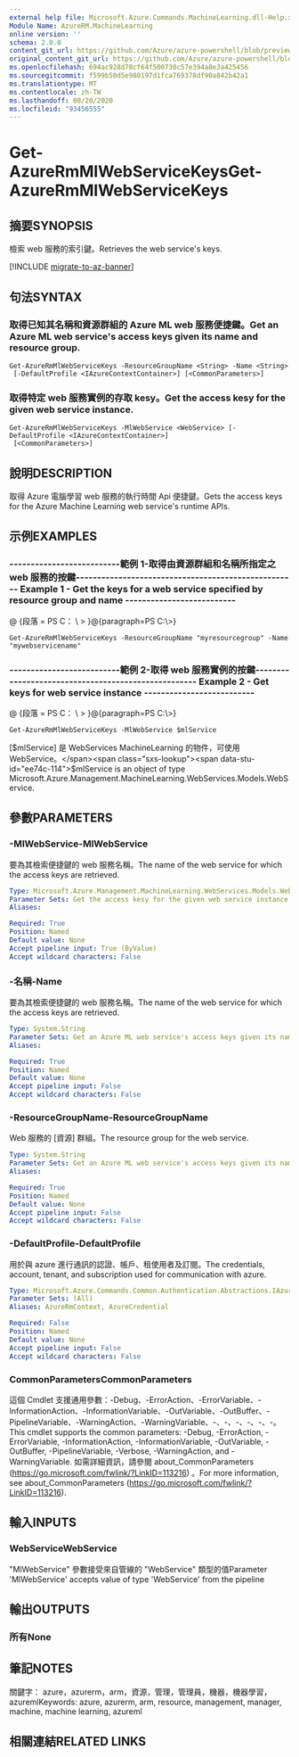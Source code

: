 ```yaml
---
external help file: Microsoft.Azure.Commands.MachineLearning.dll-Help.xml
Module Name: AzureRM.MachineLearning
online version: ''
schema: 2.0.0
content_git_url: https://github.com/Azure/azure-powershell/blob/preview/src/ResourceManager/MachineLearning/Commands.MachineLearning/help/Get-AzureRmMlWebServiceKeys.md
original_content_git_url: https://github.com/Azure/azure-powershell/blob/preview/src/ResourceManager/MachineLearning/Commands.MachineLearning/help/Get-AzureRmMlWebServiceKeys.md
ms.openlocfilehash: 694ac928d78cf64f500730c57e394a8e3a425456
ms.sourcegitcommit: f599b50d5e980197d1fca769378df90a842b42a1
ms.translationtype: MT
ms.contentlocale: zh-TW
ms.lasthandoff: 08/20/2020
ms.locfileid: "93456555"
---
```

# <span data-ttu-id="ee74c-101">Get-AzureRmMlWebServiceKeys</span><span class="sxs-lookup"><span data-stu-id="ee74c-101">Get-AzureRmMlWebServiceKeys</span></span>

## <span data-ttu-id="ee74c-102">摘要</span><span class="sxs-lookup"><span data-stu-id="ee74c-102">SYNOPSIS</span></span>
<span data-ttu-id="ee74c-103">檢索 web 服務的索引鍵。</span><span class="sxs-lookup"><span data-stu-id="ee74c-103">Retrieves the web service's keys.</span></span>

[!INCLUDE [migrate-to-az-banner](../../includes/migrate-to-az-banner.md)]

## <span data-ttu-id="ee74c-104">句法</span><span class="sxs-lookup"><span data-stu-id="ee74c-104">SYNTAX</span></span>

### <span data-ttu-id="ee74c-105">取得已知其名稱和資源群組的 Azure ML web 服務便捷鍵。</span><span class="sxs-lookup"><span data-stu-id="ee74c-105">Get an Azure ML web service's access keys given its name and resource group.</span></span>
```
Get-AzureRmMlWebServiceKeys -ResourceGroupName <String> -Name <String>
 [-DefaultProfile <IAzureContextContainer>] [<CommonParameters>]
```

### <span data-ttu-id="ee74c-106">取得特定 web 服務實例的存取 kesy。</span><span class="sxs-lookup"><span data-stu-id="ee74c-106">Get the access kesy for the given web service instance.</span></span>
```
Get-AzureRmMlWebServiceKeys -MlWebService <WebService> [-DefaultProfile <IAzureContextContainer>]
 [<CommonParameters>]
```

## <span data-ttu-id="ee74c-107">說明</span><span class="sxs-lookup"><span data-stu-id="ee74c-107">DESCRIPTION</span></span>
<span data-ttu-id="ee74c-108">取得 Azure 電腦學習 web 服務的執行時間 Api 便捷鍵。</span><span class="sxs-lookup"><span data-stu-id="ee74c-108">Gets the access keys for the Azure Machine Learning web service's runtime APIs.</span></span>

## <span data-ttu-id="ee74c-109">示例</span><span class="sxs-lookup"><span data-stu-id="ee74c-109">EXAMPLES</span></span>

### <span data-ttu-id="ee74c-110">--------------------------範例 1-取得由資源群組和名稱所指定之 web 服務的按鍵--------------------------</span><span class="sxs-lookup"><span data-stu-id="ee74c-110">--------------------------  Example 1 - Get the keys for a web service specified by resource group and name  --------------------------</span></span>
<span data-ttu-id="ee74c-111">@ {段落 = PS C： \\ \> }</span><span class="sxs-lookup"><span data-stu-id="ee74c-111">@{paragraph=PS C:\\\>}</span></span>





```
Get-AzureRmMlWebServiceKeys -ResourceGroupName "myresourcegroup" -Name "mywebservicename"
```

### <span data-ttu-id="ee74c-112">--------------------------範例 2-取得 web 服務實例的按鍵--------------------------</span><span class="sxs-lookup"><span data-stu-id="ee74c-112">--------------------------  Example 2 - Get keys for web service instance  --------------------------</span></span>
<span data-ttu-id="ee74c-113">@ {段落 = PS C： \\ \> }</span><span class="sxs-lookup"><span data-stu-id="ee74c-113">@{paragraph=PS C:\\\>}</span></span>





```
Get-AzureRmMlWebServiceKeys -MlWebService $mlService
```

<span data-ttu-id="ee74c-114">[$mlService] 是 WebServices MachineLearning 的物件，可使用 WebService。</span><span class="sxs-lookup"><span data-stu-id="ee74c-114">$mlService is an object of type Microsoft.Azure.Management.MachineLearning.WebServices.Models.WebService.</span></span>

## <span data-ttu-id="ee74c-115">參數</span><span class="sxs-lookup"><span data-stu-id="ee74c-115">PARAMETERS</span></span>

### <span data-ttu-id="ee74c-116">-MlWebService</span><span class="sxs-lookup"><span data-stu-id="ee74c-116">-MlWebService</span></span>
<span data-ttu-id="ee74c-117">要為其檢索便捷鍵的 web 服務名稱。</span><span class="sxs-lookup"><span data-stu-id="ee74c-117">The name of the web service for which the access keys are retrieved.</span></span>

```yaml
Type: Microsoft.Azure.Management.MachineLearning.WebServices.Models.WebService
Parameter Sets: Get the access kesy for the given web service instance.
Aliases: 

Required: True
Position: Named
Default value: None
Accept pipeline input: True (ByValue)
Accept wildcard characters: False
```

### <span data-ttu-id="ee74c-118">-名稱</span><span class="sxs-lookup"><span data-stu-id="ee74c-118">-Name</span></span>
<span data-ttu-id="ee74c-119">要為其檢索便捷鍵的 web 服務名稱。</span><span class="sxs-lookup"><span data-stu-id="ee74c-119">The name of the web service for which the access keys are retrieved.</span></span>

```yaml
Type: System.String
Parameter Sets: Get an Azure ML web service's access keys given its name and resource group.
Aliases: 

Required: True
Position: Named
Default value: None
Accept pipeline input: False
Accept wildcard characters: False
```

### <span data-ttu-id="ee74c-120">-ResourceGroupName</span><span class="sxs-lookup"><span data-stu-id="ee74c-120">-ResourceGroupName</span></span>
<span data-ttu-id="ee74c-121">Web 服務的 [資源] 群組。</span><span class="sxs-lookup"><span data-stu-id="ee74c-121">The resource group for the web service.</span></span>

```yaml
Type: System.String
Parameter Sets: Get an Azure ML web service's access keys given its name and resource group.
Aliases: 

Required: True
Position: Named
Default value: None
Accept pipeline input: False
Accept wildcard characters: False
```

### <span data-ttu-id="ee74c-122">-DefaultProfile</span><span class="sxs-lookup"><span data-stu-id="ee74c-122">-DefaultProfile</span></span>
<span data-ttu-id="ee74c-123">用於與 azure 進行通訊的認證、帳戶、租使用者及訂閱。</span><span class="sxs-lookup"><span data-stu-id="ee74c-123">The credentials, account, tenant, and subscription used for communication with azure.</span></span>

```yaml
Type: Microsoft.Azure.Commands.Common.Authentication.Abstractions.IAzureContextContainer
Parameter Sets: (All)
Aliases: AzureRmContext, AzureCredential

Required: False
Position: Named
Default value: None
Accept pipeline input: False
Accept wildcard characters: False
```

### <span data-ttu-id="ee74c-124">CommonParameters</span><span class="sxs-lookup"><span data-stu-id="ee74c-124">CommonParameters</span></span>
<span data-ttu-id="ee74c-125">這個 Cmdlet 支援通用參數：-Debug、-ErrorAction、-ErrorVariable、-InformationAction、-InformationVariable、-OutVariable、-OutBuffer、-PipelineVariable、-WarningAction、-WarningVariable、-、-、-、-、-、-。</span><span class="sxs-lookup"><span data-stu-id="ee74c-125">This cmdlet supports the common parameters: -Debug, -ErrorAction, -ErrorVariable, -InformationAction, -InformationVariable, -OutVariable, -OutBuffer, -PipelineVariable, -Verbose, -WarningAction, and -WarningVariable.</span></span> <span data-ttu-id="ee74c-126">如需詳細資訊，請參閱 about_CommonParameters (https://go.microsoft.com/fwlink/?LinkID=113216) 。</span><span class="sxs-lookup"><span data-stu-id="ee74c-126">For more information, see about_CommonParameters (https://go.microsoft.com/fwlink/?LinkID=113216).</span></span>

## <span data-ttu-id="ee74c-127">輸入</span><span class="sxs-lookup"><span data-stu-id="ee74c-127">INPUTS</span></span>

### <span data-ttu-id="ee74c-128">WebService</span><span class="sxs-lookup"><span data-stu-id="ee74c-128">WebService</span></span>
<span data-ttu-id="ee74c-129">"MlWebService" 參數接受來自管線的 "WebService" 類型的值</span><span class="sxs-lookup"><span data-stu-id="ee74c-129">Parameter 'MlWebService' accepts value of type 'WebService' from the pipeline</span></span>

## <span data-ttu-id="ee74c-130">輸出</span><span class="sxs-lookup"><span data-stu-id="ee74c-130">OUTPUTS</span></span>

### <span data-ttu-id="ee74c-131">所有</span><span class="sxs-lookup"><span data-stu-id="ee74c-131">None</span></span>

## <span data-ttu-id="ee74c-132">筆記</span><span class="sxs-lookup"><span data-stu-id="ee74c-132">NOTES</span></span>
<span data-ttu-id="ee74c-133">關鍵字： azure，azurerm，arm，資源，管理，管理員，機器，機器學習，azureml</span><span class="sxs-lookup"><span data-stu-id="ee74c-133">Keywords: azure, azurerm, arm, resource, management, manager, machine, machine learning, azureml</span></span>

## <span data-ttu-id="ee74c-134">相關連結</span><span class="sxs-lookup"><span data-stu-id="ee74c-134">RELATED LINKS</span></span>

